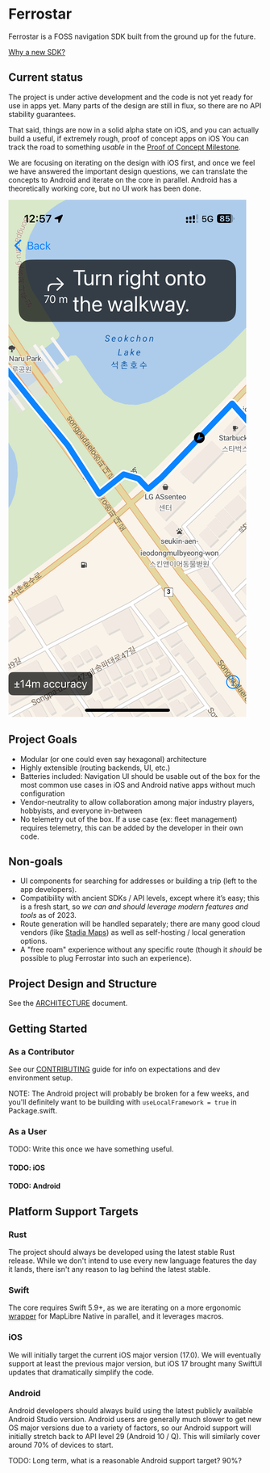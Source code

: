 # Ferrostar

Ferrostar is a FOSS navigation SDK built from the ground up for the future.

[Why a new SDK?](https://stadiamaps.notion.site/Next-Gen-Navigation-SDK-f16f987bfa5a455296b0671636033cdb)

## Current status

The project is under active development
and the code is not yet ready for use in apps yet.
Many parts of the design are still in flux,
so there are no API stability guarantees.

That said, things are now in a solid alpha state on iOS,
and you can actually build a useful, if extremely rough,
proof of concept apps on iOS
You can track the road to something _usable_ in the
[Proof of Concept Milestone](https://github.com/stadiamaps/ferrostar/milestone/1).

We are focusing on iterating on the design with iOS first,
and once we feel we have answered the important design questions,
we can translate the concepts to Android and iterate on the core in parallel.
Android has a theoretically working core, but no UI work has been done.

![A screenshot of the current status](screenshot.png)

## Project Goals

- Modular (or one could even say hexagonal) architecture
- Highly extensible (routing backends, UI, etc.)
- Batteries included: Navigation UI should be usable out of the box for the most common use cases in iOS and Android native apps without much configuration
- Vendor-neutrality to allow collaboration among major industry players, hobbyists, and everyone in-between
- No telemetry out of the box. If a use case (ex: fleet management) requires telemetry, this can be added by the developer in their own code.

## Non-goals

- UI components for searching for addresses or building a trip (left to the app developers).
- Compatibility with ancient SDKs / API levels, except where it’s easy; this is a fresh start, so *we can and should leverage modern features and tools* as of 2023.
- Route generation will be handled separately; there are many good cloud vendors (like [Stadia Maps](https://stadiamaps.com/products/navigation-routing/)) as well as self-hosting / local generation options.
- A "free roam" experience without any specific route (though it *should* be possible to plug Ferrostar into such an experience).

## Project Design and Structure

See the [ARCHITECTURE](ARCHITECTURE.md) document.

## Getting Started

### As a Contributor

See our [CONTRIBUTING](CONTRIBUTING.md) guide for info on expectations and dev environment setup.

NOTE: The Android project will probably be broken for a few weeks, and you'll definitely want to be building with
`useLocalFramework = true` in Package.swift.

### As a User

TODO: Write this once we have something useful.

#### TODO: iOS

#### TODO: Android

## Platform Support Targets

### Rust

The project should always be developed using the latest stable Rust release. While we don't intend to use every new language features the day it lands,
there isn't any reason to lag behind the latest stable.

### Swift

The core requires Swift 5.9+, as we are iterating on a more ergonomic [wrapper](https://github.com/stadiamaps/maplibre-swiftui-dsl-playground)
for MapLibre Native in parallel,
and it leverages macros.

### iOS

We will initially target the current iOS major version (17.0).
We will eventually support at least the previous major version,
but iOS 17 brought many SwiftUI updates that dramatically simplify the code.

### Android

Android developers should always build using the latest publicly available Android Studio version.
Android users are generally much slower to get new OS major versions due to a variety of factors, so
our Android support will initially stretch back to API level 29 (Android 10 / Q). This will similarly cover around 70%
of devices to start.

TODO: Long term, what is a reasonable Android support target? 90%?
